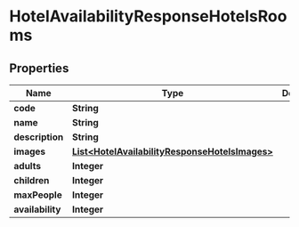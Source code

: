 # HotelAvailabilityResponseHotelsRooms

## Properties
Name | Type | Description | Notes
------------ | ------------- | ------------- | -------------
**code** | **String** |  |  [optional]
**name** | **String** |  |  [optional]
**description** | **String** |  |  [optional]
**images** | [**List&lt;HotelAvailabilityResponseHotelsImages&gt;**](HotelAvailabilityResponseHotelsImages.md) |  |  [optional]
**adults** | **Integer** |  |  [optional]
**children** | **Integer** |  |  [optional]
**maxPeople** | **Integer** |  |  [optional]
**availability** | **Integer** |  |  [optional]
